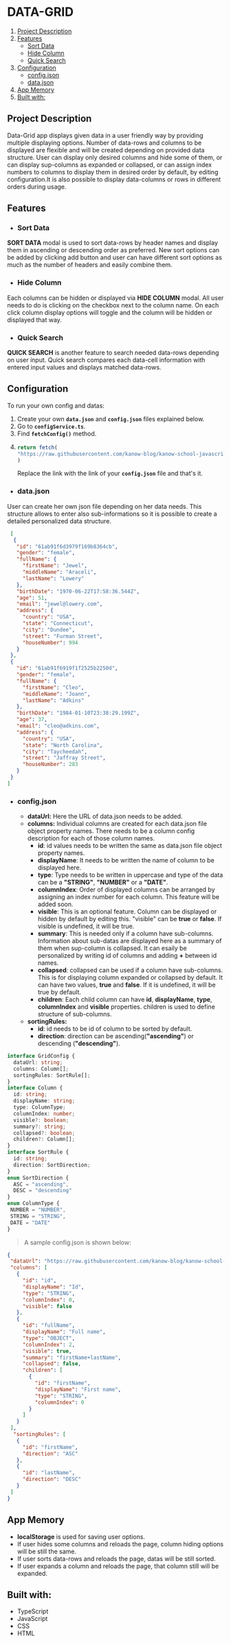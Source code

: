 # DATA-GRID    
1. [Project Description](#project-description)
2. [Features](#features)
   - [Sort Data](#sort-data)
   - [Hide Column](#hide-column)
   - [Quick Search](#quick-search)
4. [Configuration](#configuration)
   - [config.json](#configjson)
   - [data.json](#datajson)
5. [App Memory](#app-memory)
6. [Built with:](#built-with)
## Project Description
Data-Grid app displays given data in a user friendly way by providing multiple displaying options. Number of data-rows and columns to be displayed are flexible and will be created depending on provided data structure. User can display only desired columns and hide some of them, or can display sup-columns as expanded or collapsed, or can assign index numbers to columns to display them in desired order by default, by editing configuration.It is also possible to display data-columns or rows in different orders during usage.
## Features
- ### Sort Data
**SORT DATA** modal is used to sort data-rows by header names and display them in ascending or descending order as preferred. New sort options can be added by clicking add button and user can have different sort options as much as the number of headers and easily combine them.
- ### Hide Column
Each columns can be hidden or displayed via **HIDE COLUMN** modal. All user needs to do is clicking on the checkbox next to the column name. On each click column display options will toggle and the column will be hidden or displayed that way.
- ### Quick Search
**QUICK SEARCH** is another feature to search needed data-rows depending on user input. Quick search compares each data-cell information with entered input values and displays matched data-rows.
## Configuration
   To run your own config and datas:
   1. Create your own **`data.json`** and **`config.json`** files explained below.
   2. Go to **`configService.ts`**.
   3. Find **`fetchConfig()`** method.
   4. ```typescript
      return fetch(
      "https://raw.githubusercontent.com/kanow-blog/kanow-school-javascript-basics/master/projects/project-2/datasets/dataset-2/config.json"
      )
      ```
      Replace the link with the link of your **`config.json`** file and that's it.
   
   - ### data.json
   User can create her own json file depending on her data needs. This structure allows to enter also sub-informations so it is possible to create a detailed personalized data structure.
   ```json
    [
     {
      "id": "61ab91f6d3979f169b8364cb",
      "gender": "female",
      "fullName": {
        "firstName": "Jewel",
        "middleName": "Araceli",
        "lastName": "Lowery"
      },
      "birthDate": "1970-06-22T17:58:36.544Z",
      "age": 51,
      "email": "jewel@lowery.com",
      "address": {
        "country": "USA",
        "state": "Connecticut",
        "city": "Dundee",
        "street": "Furman Street",
        "houseNumber": 994
      }
    },
    {
      "id": "61ab91f6919f1f2525b2250d",
      "gender": "female",
      "fullName": {
        "firstName": "Cleo",
        "middleName": "Joann",
        "lastName": "Adkins"
      },
      "birthDate": "1984-01-10T23:38:29.199Z",
      "age": 37,
      "email": "cleo@adkins.com",
      "address": {
        "country": "USA",
        "state": "North Carolina",
        "city": "Taycheedah",
        "street": "Jaffray Street",
        "houseNumber": 283
      }
    }
  ]
   ```
   - ### config.json
     - **dataUrl:** Here the URL of data.json needs to be added.
     - **columns:** Individual columns are created for each data.json file object property names. There needs to be a column config description for each of those column names.
       - **id**:
       id values needs to be written the same as data.json file object property names. 
       - **displayName**:
       It needs to be written the name of column to be displayed here.
       - **type**:
       Type needs to be written in uppercase and type of the data can be a **"STRING"**, **"NUMBER"** or a **"DATE"**.
       - **columnIndex**:
       Order of displayed columns can be arranged by assigning an index number for each column. This feature will be added soon.
       - **visible**:
       This is an optional feature. Column can be displayed or hidden by default by editing this. "visible" can be **true** or **false**. If visible is undefined, it will be true.
       - **summary**:
       This is needed only if a column have sub-columns. Information about sub-datas are displayed here as a summary of them when sup-column is collapsed. It can esaily be personalized by writing id of columns and adding **+** between id names.
       - **collapsed**:
       collapsed can be used if a column have sub-columns. This is for displaying column expanded or collapsed by default. It can have two values, **true** and **false**. If it is undefined, it will be true by default.
       - **children**:
       Each child column can have **id**, **displayName**, **type**, **columnIndex** and **visible** properties. children is used to define structure of sub-columns.
     - **sortingRules:**
       - **id**:
       id needs to be id of column to be sorted by default.
       - **direction**:
       direction can be ascending(**"ascending"**) or descending (**"descending"**).
   ```typescript
   interface GridConfig {
     dataUrl: string;
     columns: Column[];
     sortingRules: SortRule[];
   }
   interface Column {
     id: string;
     displayName: string;
     type: ColumnType;
     columnIndex: number;
     visible?: boolean;
     summary?: string;
     collapsed?: boolean;
     children?: Column[];
   }
   interface SortRule {
     id: string;
     direction: SortDirection;
   }
   enum SortDirection {
     ASC = "ascending",
     DESC = "descending"
   }
  enum ColumnType {
    NUMBER = "NUMBER",
    STRING = "STRING",
    DATE = "DATE"
  }
   ```
   > A sample config.json is shown below:
   ```json
   {
    "dataUrl": "https://raw.githubusercontent.com/kanow-blog/kanow-school-javascript-basics/master/projects/project-2/datasets/dataset-2/data.json",
    "columns": [
      {
        "id": "id",
        "displayName": "Id",
        "type": "STRING",
        "columnIndex": 0,
        "visible": false
      },
      {
        "id": "fullName",
        "displayName": "Full name",
        "type": "OBJECT",
        "columnIndex": 2,
        "visible": true,
        "summary": "firstName+lastName",
        "collapsed": false,
        "children": [
          {
            "id": "firstName",
            "displayName": "First name",
            "type": "STRING",
            "columnIndex": 0
          }
        ]
      }
    ],
     "sortingRules": [
      {
        "id": "firstName",
        "direction": "ASC"
      },
      {
        "id": "lastName",
        "direction": "DESC"
      }    
    ]
  }
   ```
  ## App Memory
  - **localStorage** is used for saving user options.
  - If user hides some columns and reloads the page, column hiding options will be still the same.
  - If user sorts data-rows and reloads the page, datas will be still sorted.
  - If user expands a column and reloads the page, that column still will be expanded.
  ## Built with:
- TypeScript
- JavaScript
- CSS
- HTML   
